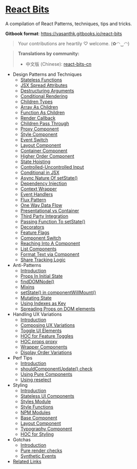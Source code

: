 # [React Bits](https://vasanthk.gitbooks.io/react-bits)

A compilation of React Patterns, techniques, tips and tricks.

**Gitbook format**: https://vasanthk.gitbooks.io/react-bits

> Your contributions are heartily ♡ welcome. (✿◠‿◠)

> **Translations by community:**
> - 中文版 (Chinese): [react-bits-cn](https://github.com/hateonion/react-bits-CN)


- Design Patterns and Techniques
  - [Stateless Functions](./patterns/01.stateless-functions.md)
  - [JSX Spread Attributes](./patterns/02.jsx-spread-attributes.md)
  - [Destructuring Arguments](./patterns/03.destructuring-arguments.md)
  - [Conditional Rendering](./patterns/04.conditional-rendering.md)
  - [Children Types](./patterns/05.children-types.md)
  - [Array As Children](./patterns/06.array-as-children.md)
  - [Function As Children](./patterns/07.function-as-children.md)
  - [Render Callback](./patterns/08.render-callback.md)
  - [Children Pass Through](./patterns/09.children-pass-through.md)
  - [Proxy Component](./patterns/10.proxy-component.md)
  - [Style Component](./patterns/11.style-component.md)
  - [Event Switch](./patterns/12.event-switch.md)
  - [Layout Component](./patterns/13.layout-container.md)
  - [Container Component](./patterns/14.container-component.md)
  - [Higher Order Component](./patterns/15.higher-order-component.md)
  - [State Hoisting](./patterns/16.state-hoisting.md)
  - [Controlled-Uncontrolled Input](./patterns/17.controlled-uncontrolled-input.md)
  - [Conditional in JSX](./patterns/18.conditionals-in-jsx.md)
  - [Async Nature Of setState()](./patterns/19.async-nature-of-setState.md)
  - [Dependency Injection](./patterns/20.dependency-injection.md)
  - [Context Wrapper](./patterns/21.context-wrapper.md)
  - [Event Handlers](./patterns/22.event-handlers.md)
  - [Flux Pattern](./patterns/23.flux-pattern.md)
  - [One Way Data Flow](./patterns/24.one-way-data-flow.md)
  - [Presentational vs Container](./patterns/25.presentational-vs-container.md)
  - [Third Party Integration](./patterns/26.third-party-integration.md)
  - [Passing Function To setState()](./patterns/27.passing-function-to-setState.md)
  - [Decorators](./patterns/28.decorators.md)
  - [Feature Flags](./patterns/29.feature-flags-using-redux.md)
  - [Component Switch](./patterns/30.component-switch.md)
  - [Reaching Into A Component](./patterns/31.reaching-into-a-component.md)
  - [List Components](./patterns/32.list-components.md)
  - [Format Text via Component](./patterns/33.format-text-via-component.md)
  - [Share Tracking Logic](./patterns/34.share-tracking-logic.md)
- Anti-Patterns
  - [Introduction](./anti-patterns/README.md)
  - [Props In Initial State](./anti-patterns/01.props-in-initial-state.md)
  - [findDOMNode()](./anti-patterns/02.findDOMNode.md)
  - [Mixins](./anti-patterns/03.mixins.md)
  - [setState() in componentWillMount()](./anti-patterns/04.setState-in-componentWillMount.md)
  - [Mutating State](./anti-patterns/05.mutating-state.md)
  - [Using Indexes as Key](./anti-patterns/06.using-indexes-as-key.md)
  - [Spreading Props on DOM elements](./anti-patterns/07.spreading-props-dom.md)
- Handling UX Variations
  - [Introduction](./ux-variations/README.md)
  - [Composing UX Variations](./ux-variations/01.composing-variations.md)
  - [Toggle UI Elements](./ux-variations/02.toggle-ui-elements.md)
  - [HOC for Feature Toggles](./ux-variations/03.HOC-feature-toggles.md)
  - [HOC props proxy](./ux-variations/04.HOC-props-proxy.md)
  - [Wrapper Components](./ux-variations/05.wrapper-components.md)
  - [Display Order Variations](./ux-variations/06.display-order-variations.md)
- Perf Tips
  - [Introduction](./perf-tips/README.md)
  - [shouldComponentUpdate() check](./perf-tips/01.shouldComponentUpdate-check.md)
  - [Using Pure Components](./perf-tips/02.pure-component.md)
  - [Using reselect](./perf-tips/03.reselect.md)
- Styling
  - [Introduction](./styling/README.md)
  - [Stateless UI Components](./styling/01.stateless-ui-components.md)
  - [Styles Module](./styling/02.styles-module.md)
  - [Style Functions](./styling/03.style-functions.md)
  - [NPM Modules](./styling/04.using-npm-modules.md)
  - [Base Component](./styling/05.base-component.md)
  - [Layout Component](./styling/06.layout-component.md)
  - [Typography Component](./styling/07.typography-component.md)
  - [HOC for Styling](./styling/08.HOC-for-styling.md)
- Gotchas
  - [Introduction](./gotchas/README.md)
  - [Pure render checks](./gotchas/01.pure-render-checks.md)
  - [Synthetic Events](./gotchas/02.synthetic-events.md)
- [Related Links](./READINGS.md)
